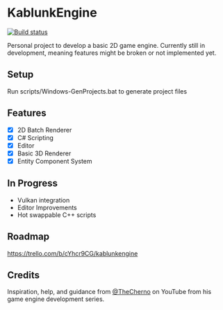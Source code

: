 # KablunkEngine 

[![Build status](https://ci.appveyor.com/api/projects/status/wmtieejd651lye65?svg=true)](https://ci.appveyor.com/project/happymonkey1/kablunkengine)

Personal project to develop a basic 2D game engine. Currently still in development, meaning features might be broken or not implemented yet. 

## Setup

Run scripts/Windows-GenProjects.bat to generate project files

## Features

- [x] 2D Batch Renderer
- [x] C# Scripting
- [x] Editor
- [x] Basic 3D Renderer
- [x] Entity Component System

## In Progress

- Vulkan integration
- Editor Improvements
- Hot swappable C++ scripts

## Roadmap

https://trello.com/b/cYhcr9CG/kablunkengine

## Credits

Inspiration, help, and guidance from [@TheCherno](https://www.youtube.com/channel/UCQ-W1KE9EYfdxhL6S4twUNw) on YouTube from his game engine development series. 
